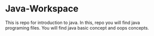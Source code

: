 # Java-Workspace
This is repo for introduction to java. In this, repo you will find java programing files. You will find java basic concept and oops concepts.
